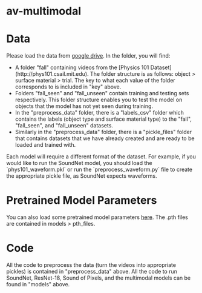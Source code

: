 # av-multimodal

Data
====
Please load the data from [google drive](https://drive.google.com/drive/folders/1ECMDyuiv3m-JgnZLP_tSUzFKUvP5dEk6?usp=sharing).
In the folder, you will find:
<ul>
<li>A folder "fall" containing videos from the [Physics 101 Dataset](http://phys101.csail.mit.edu).  The folder structure is as follows: object > surface material > trial. The key to what each value of the folder corresponds to is included in "key" above.</li>
<li>Folders "fall_seen" and "fall_unseen" contain training and testing sets respectively. This folder structure enables you to test the model on objects that the model has not yet seen during training.</li>
<li>In the "preprocess_data" folder, there is a "labels_csv" folder which contains the labels (object type and surface material type) to the "fall", "fall_seen", and "fall_unseen" datasets.</li>
<li>Similarly in the "preprocess_data" folder, there is a "pickle_files" folder that contains datasets that we have already created and are ready to be loaded and trained with.</li>
</ul>
Each model will require a different format of the dataset. For example, if you would like to run the SoundNet model, you should load the `phys101_waveform.pkl` or run the `preprocess_waveform.py` file to create the appropriate pickle file, as SoundNet expects waveforms.

Pretrained Model Parameters
===========================
You can also load some pretrained model parameters [here](https://drive.google.com/drive/folders/1ECMDyuiv3m-JgnZLP_tSUzFKUvP5dEk6?usp=sharing). The .pth files are contained in models > pth_files.

Code
====
All the code to preprocess the data (turn the videos into appropriate pickles) is contained in "preprocess_data" above. All the code to run SoundNet, ResNet-18, Sound of Pixels, and the multimodal models can be found in "models" above.